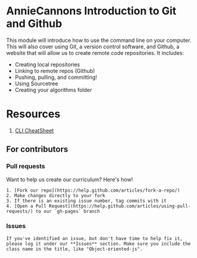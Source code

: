 # AnnieCannons Introduction to Git and Github

This module will introduce how to use the command line on your computer. This will also cover using Git, a version control software, and Github, a website that will allow us to create remote code repositories. It includes:

<ul>
<li>Creating local repositories</li>
<li>Linking to remote repos (Github)</li>
<li>Pushing, pulling, and committing!</li>
<li>Using Sourcetree</li>
<li>Creating your algorithms folder</li>
</ul>

# Resources
1) <a href="https://www.git-tower.com/blog/command-line-cheat-sheet/">CLI CheatSheet</a>

  ## For contributors

  ### Pull requests

  Want to help us create our curriculum? Here's how!

    1. [Fork our repo](https://help.github.com/articles/fork-a-repo/)
    2. Make changes directly to your fork
    3. If there is an existing issue number, tag commits with it
    4. [Open a Pull Request](https://help.github.com/articles/using-pull-requests/) to our `gh-pages` branch
    
  ### Issues

    If you've identified an issue, but don't have time to help fix it, please log it under our **Issues** section. Make sure you include the class name in the title, like "Object-oriented-js". 
